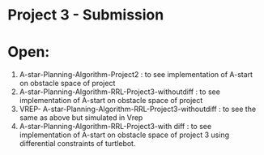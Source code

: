 # Project 3 - Submission

# Open:

1. A-star-Planning-Algorithm-Project2 : to see implementation of A-start on obstacle space of project 
2. A-star-Planning-Algorithm-RRL-Project3-withoutdiff : to see implementation of A-start on obstacle space of project 
3. VREP- A-star-Planning-Algorithm-RRL-Project3-withoutdiff : to see the same as above but simulated in Vrep
4. A-star-Planning-Algorithm-RRL-Project3-with diff : to see implementation of A-start on obstacle space of project 3 using differential constraints of turtlebot.
